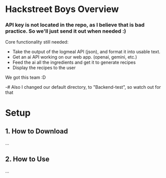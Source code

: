 # Hackstreet Boys Overview
### API key is not located in the repo, as I believe that is bad practice. So we'll just send it out when needed :)
Core functionality still needed:
  - Take the output of the logmeal API (json), and format it into usable text.
  - Get an ai API working on our web app. (openai, gemini, etc.)
  - Feed the ai all the ingredients and get it to generate recipes
  - Display the recipes to the user

We got this team :D

-# Also I changed our default directory, to "Backend-test", so watch out for that

# Setup

## 1. How to Download
...
## 2. How to Use
...
